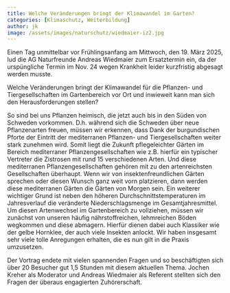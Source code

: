 ```yaml
---
title: Welche Veränderungen bringt der Klimawandel im Garten?
categories: [Klimaschutz, Weiterbildung]
author: jk
image: /assets/images/naturschutz/wiedmaier-iz2.jpg
---
```


Einen Tag unmittelbar vor Frühlingsanfang am Mittwoch, den 19. März 2025, lud die AG Naturfreunde Andreas Wiedmaier zum Ersatztermin ein, da der urspüngliche Termin im Nov. 24 wegen Krankheit leider kurzfristig abgesagt werden musste.

Welche Veränderungen bringt der Klimawandel für die Pflanzen- und Tiergesellschaften im Gartenbereich vor Ort und inwieweit kann man sich den Herausforderungen stellen?

So sind bei uns Pflanzen heimisch, die jetzt auch bis in den Süden von Schweden vorkommen. D.h. während sich die Schweden über neue Pflanzenarten freuen, müssen wir erkennen, dass Dank der burgundischen Pforte der Eintritt der mediterranen Pflanzen- und Tiergesellschaften weiter stark zunehmen wird. Somit liegt die Zukunft pflegeleichter Gärten im Bereich mediterraner Pflanzengesellschaften wie z.B. hierfür ein typischer Vertreter die Zistrosen mit rund 15 verschiedenen Arten. Und diese mediterranen Pflanzengesellschaften gehören mit zu den artenreichsten Gesellschaften überhaupt. Wenn wir von insektenfreundlichen Gärten sprechen oder diesen Wunsch ganz weit vorn platzieren, dann werden diese mediterranen Gärten die Gärten von Morgen sein.
Ein weiterer wichtiger Grund ist neben den höheren Durchschnittstemperaturen im Jahresverlauf die veränderte Niederschlagsmenge im Gesamtjahresmittel. Um diesen Artenwechsel im Gartenbereich zu vollziehen, müssen wir zunächst von unseren häufig nährstoffreichen, lehmreichen Böden wegkommen und diese abmagern. Hierfür dienen dabei auch Klassiker wie der gelbe Hornklee, der auch viele Insekten anlockt.
Wir haben insgesamt sehr viele tolle Anregungen erhalten, die es nun gilt in die Praxis umzusetzen.

Der Vortrag endete mit vielen spannenden Fragen und so beschäftigten sich über 20 Besucher gut 1,5 Stunden mit diesem aktuellen Thema. Jochen Kreher als Moderator und Andreas Wiedmaier als Referent stellten sich den Fragen der überaus engagierten Zuhörerschaft.
